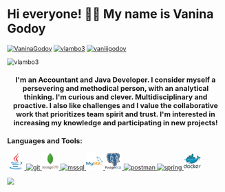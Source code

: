 <h1 alig![Uploading banner github_Mesa de trabajo 1.jpg…]()n="center">Hi everyone! 👋👋 My name is Vanina Godoy</h1>

<a href="https://linkedin.com/in/vanina-a-godoy/?locale=en_US/" target="blank"><img align="center" src="https://raw.githubusercontent.com/rahuldkjain/github-profile-readme-generator/master/src/images/icons/Social/linkedIn.svg" alt="VaninaGodoy" height="30" width="40" /></a> <a href="https://github.com/vlambo3" target="blank"><img align="center" src="https://raw.githubusercontent.com/rahuldkjain/github-profile-readme-generator/master/src/images/icons/Social/github.svg" alt="vlambo3" height="30" width="40" /></a> <a href="https://instagram.com/vaniiigodoy" target="blank"><img align="center" src="https://raw.githubusercontent.com/rahuldkjain/github-profile-readme-generator/master/src/images/icons/Social/instagram.svg" alt="vaniiigodoy" height="30" width="40" /></a>

<p align="left"> <img src="https://komarev.com/ghpvc/?username=vlambo3&label=Profile%20views&color=0e75b6&style=flat" alt="vlambo3" /> </p>

<h3 align="center">I'm an Accountant and Java Developer. I consider myself a persevering and methodical person, with an analytical thinking. I'm curious and clever. Multidisciplinary and proactive. I also like challenges and I value the collaborative work that prioritizes team spirit and trust. I'm interested in increasing my knowledge and participating in new projects!</h3>


<h3 align="left">Languages and Tools:</h3>

<a href="https://www.java.com" target="_blank"> <img src="https://raw.githubusercontent.com/devicons/devicon/master/icons/java/java-original.svg" alt="java" width="40" height="40"/> </a> <a href="https://git-scm.com/" target="_blank"> <img src="https://www.vectorlogo.zone/logos/git-scm/git-scm-icon.svg" alt="git" width="40" height="40"/> </a> <a href="https://www.mongodb.com/" target="_blank"> <img src="https://raw.githubusercontent.com/devicons/devicon/master/icons/mongodb/mongodb-original-wordmark.svg" alt="mongodb" width="40" height="40"/> </a> <a href="https://www.microsoft.com/en-us/sql-server" target="_blank"> <img src="https://www.svgrepo.com/show/303229/microsoft-sql-server-logo.svg" alt="mssql" width="40" height="40"/> </a> <a href="https://www.mysql.com/" target="_blank"> <img src="https://raw.githubusercontent.com/devicons/devicon/master/icons/mysql/mysql-original-wordmark.svg" alt="mysql" width="40" height="40"/> </a> <a href="https://www.postgresql.org" target="_blank"> <img src="https://raw.githubusercontent.com/devicons/devicon/master/icons/postgresql/postgresql-original-wordmark.svg" alt="postgresql" width="40" height="40"/> </a> <a href="https://postman.com" target="_blank"> <img src="https://www.vectorlogo.zone/logos/getpostman/getpostman-icon.svg" alt="postman" width="40" height="40"/> </a> <a href="https://spring.io/" target="_blank"> <img src="https://www.vectorlogo.zone/logos/springio/springio-icon.svg" alt="spring" width="40" height="40"/> </a> <a href="https://www.docker.com/" target="_blank"> <img src="https://raw.githubusercontent.com/devicons/devicon/master/icons/docker/docker-original-wordmark.svg" alt="docker" width="40" height="40"/> </a>


<a href="https://github.com/vlambo3">
  <img align="center" src="https://github-readme-stats.vercel.app/api/top-langs/?username=vlambo3&theme=radical" />
</a>


